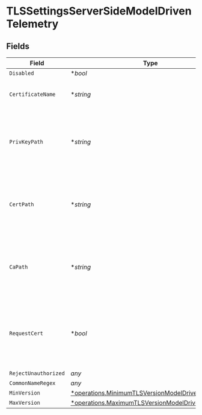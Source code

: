 # TLSSettingsServerSideModelDrivenTelemetry


## Fields

| Field                                                                                                                 | Type                                                                                                                  | Required                                                                                                              | Description                                                                                                           |
| --------------------------------------------------------------------------------------------------------------------- | --------------------------------------------------------------------------------------------------------------------- | --------------------------------------------------------------------------------------------------------------------- | --------------------------------------------------------------------------------------------------------------------- |
| `Disabled`                                                                                                            | **bool*                                                                                                               | :heavy_minus_sign:                                                                                                    | N/A                                                                                                                   |
| `CertificateName`                                                                                                     | **string*                                                                                                             | :heavy_minus_sign:                                                                                                    | The name of the predefined certificate                                                                                |
| `PrivKeyPath`                                                                                                         | **string*                                                                                                             | :heavy_minus_sign:                                                                                                    | Path on server containing the private key to use. PEM format. Can reference $ENV_VARS.                                |
| `CertPath`                                                                                                            | **string*                                                                                                             | :heavy_minus_sign:                                                                                                    | Path on server containing certificates to use. PEM format. Can reference $ENV_VARS.                                   |
| `CaPath`                                                                                                              | **string*                                                                                                             | :heavy_minus_sign:                                                                                                    | Path on server containing CA certificates to use. PEM format. Can reference $ENV_VARS.                                |
| `RequestCert`                                                                                                         | **bool*                                                                                                               | :heavy_minus_sign:                                                                                                    | Require clients to present their certificates. Used to perform client authentication using SSL certs.                 |
| `RejectUnauthorized`                                                                                                  | *any*                                                                                                                 | :heavy_minus_sign:                                                                                                    | N/A                                                                                                                   |
| `CommonNameRegex`                                                                                                     | *any*                                                                                                                 | :heavy_minus_sign:                                                                                                    | N/A                                                                                                                   |
| `MinVersion`                                                                                                          | [*operations.MinimumTLSVersionModelDrivenTelemetry](../../models/operations/minimumtlsversionmodeldriventelemetry.md) | :heavy_minus_sign:                                                                                                    | N/A                                                                                                                   |
| `MaxVersion`                                                                                                          | [*operations.MaximumTLSVersionModelDrivenTelemetry](../../models/operations/maximumtlsversionmodeldriventelemetry.md) | :heavy_minus_sign:                                                                                                    | N/A                                                                                                                   |